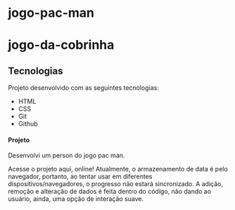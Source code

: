 # jogo-pac-man
# jogo-da-cobrinha
## Tecnologias
Projeto desenvolvido com as seguintes tecnologias:

- HTML
- CSS
- Git
- Github

#### Projeto
Desenvolvi um person do jogo pac man.

Acesse o projeto aqui, online!
Atualmente, o armazenamento de data é pelo navegador, portanto, ao tentar usar em diferentes dispositivos/navegadores, o progresso não estará sincronizado. A adição, remoção e alteração de dados é feita dentro do código, não dando ao usuário, ainda, uma opção de interação suave.
